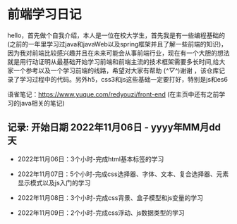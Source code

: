 # 前端学习日记

hello，首先做个自我介绍，本人是一位在校大学生，首先我是有一些编程基础的(之前的一年里学习过java和javaWeb以及spring框架并且了解一些前端的知识)，因为我对前端比较感兴趣并且在未来可能会从事前端行业，现在有一个大胆的想法就是用行动证明从最基础开始学习前端和前端主流的技术框架需要多长时间,给大家一个参考以及一个学习前端的线路，希望对大家有帮助 (*^▽^*)谢谢 ，该仓库记录了学习过程中的代码。另外h5，css3和js这些基础一定要打好，特别是js和es6


语雀笔记：https://www.yuque.com/redyouzi/front-end (在主页中还有之前学习的java相关的笔记)

## 记录: 开始日期 2022年11月06日 - yyyy年MM月dd天

- 2022年11月06日：3个小时-完成html基本标签的学习

- 2022年11月07日：5个小时-完成css选择器、字体、文本、复合选择器、元素显示模式以及js入门的学习

- 2022年11月08日：3个小时-完成css背景、盒子模型和js变量的学习

- 2022年11月09日：2个小时-完成css浮动、js数据类型的学习
